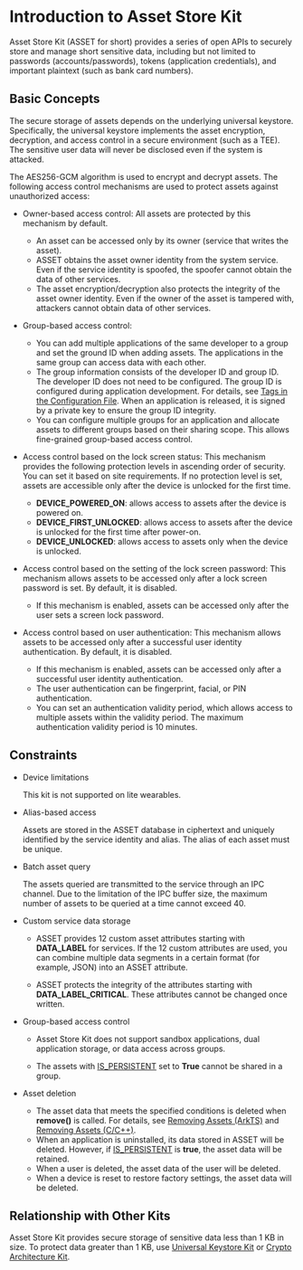 # Introduction to Asset Store Kit

<!--Kit: Asset Store Kit-->
<!--Subsystem: Security-->
<!--Owner: @JeremyXu-->
<!--Designer: @skye_you-->
<!--Tester: @nacyli-->
<!--Adviser: @zengyawen-->

Asset Store Kit (ASSET for short) provides a series of open APIs to securely store and manage short sensitive data, including but not limited to passwords (accounts/passwords), tokens (application credentials), and important plaintext (such as bank card numbers).

## Basic Concepts

The secure storage of assets depends on the underlying universal keystore. Specifically, the universal keystore implements the asset encryption, decryption, and access control in a secure environment (such as a TEE). The sensitive user data will never be disclosed even if the system is attacked.

The AES256-GCM algorithm is used to encrypt and decrypt assets. The following access control mechanisms are used to protect assets against unauthorized access:

- Owner-based access control: All assets are protected by this mechanism by default.
  - An asset can be accessed only by its owner (service that writes the asset).
  - ASSET obtains the asset owner identity from the system service. Even if the service identity is spoofed, the spoofer cannot obtain the data of other services.
  - The asset encryption/decryption also protects the integrity of the asset owner identity. Even if the owner of the asset is tampered with, attackers cannot obtain data of other services.

- Group-based access control:
  - You can add multiple applications of the same developer to a group and set the ground ID when adding assets. The applications in the same group can access data with each other.
  - The group information consists of the developer ID and group ID. The developer ID does not need to be configured. The group ID is configured during application development. For details, see [Tags in the Configuration File](../../quick-start/app-configuration-file.md#tags-in-the-configuration-file). When an application is released, it is signed by a private key to ensure the group ID integrity.
  - You can configure multiple groups for an application and allocate assets to different groups based on their sharing scope. This allows fine-grained group-based access control.

- Access control based on the lock screen status: This mechanism provides the following protection levels in ascending order of security. You can set it based on site requirements. If no protection level is set, assets are accessible only after the device is unlocked for the first time.
  - **DEVICE_POWERED_ON**: allows access to assets after the device is powered on.
  - **DEVICE_FIRST_UNLOCKED**: allows access to assets after the device is unlocked for the first time after power-on.
  - **DEVICE_UNLOCKED**: allows access to assets only when the device is unlocked.

- Access control based on the setting of the lock screen password: This mechanism allows assets to be accessed only after a lock screen password is set. By default, it is disabled.
  - If this mechanism is enabled, assets can be accessed only after the user sets a screen lock password.

- Access control based on user authentication: This mechanism allows assets to be accessed only after a successful user identity authentication. By default, it is disabled.
  - If this mechanism is enabled, assets can be accessed only after a successful user identity authentication.
  - The user authentication can be fingerprint, facial, or PIN authentication.
  - You can set an authentication validity period, which allows access to multiple assets within the validity period. The maximum authentication validity period is 10 minutes.

## Constraints

- Device limitations

  This kit is not supported on lite wearables.

- Alias-based access

  Assets are stored in the ASSET database in ciphertext and uniquely identified by the service identity and alias. The alias of each asset must be unique.

- Batch asset query

  The assets queried are transmitted to the service through an IPC channel. Due to the limitation of the IPC buffer size, the maximum number of assets to be queried at a time cannot exceed 40.

- Custom service data storage

  - ASSET provides 12 custom asset attributes starting with **DATA_LABEL** for services. If the 12 custom attributes are used, you can combine multiple data segments in a certain format (for example, JSON) into an ASSET attribute.

  - ASSET protects the integrity of the attributes starting with **DATA_LABEL_CRITICAL**. These attributes cannot be changed once written.

- Group-based access control

  - Asset Store Kit does not support sandbox applications, dual application storage, or data access across groups.

  - The assets with [IS_PERSISTENT](../../reference/apis-asset-store-kit/js-apis-asset.md#tag) set to **True** cannot be shared in a group.

- Asset deletion
  - The asset data that meets the specified conditions is deleted when **remove()** is called. For details, see [Removing Assets (ArkTS)](asset-js-remove.md) and [Removing Assets (C/C++)](asset-native-remove.md).
  - When an application is uninstalled, its data stored in ASSET will be deleted. However, if [IS_PERSISTENT](../../reference/apis-asset-store-kit/js-apis-asset.md#tag) is **true**, the asset data will be retained.
  - When a user is deleted, the asset data of the user will be deleted.
  - When a device is reset to restore factory settings, the asset data will be deleted.

## Relationship with Other Kits

Asset Store Kit provides secure storage of sensitive data less than 1 KB in size. To protect data greater than 1 KB, use [Universal Keystore Kit](../UniversalKeystoreKit/huks-overview.md) or [Crypto Architecture Kit](../CryptoArchitectureKit/crypto-architecture-kit-intro.md).
